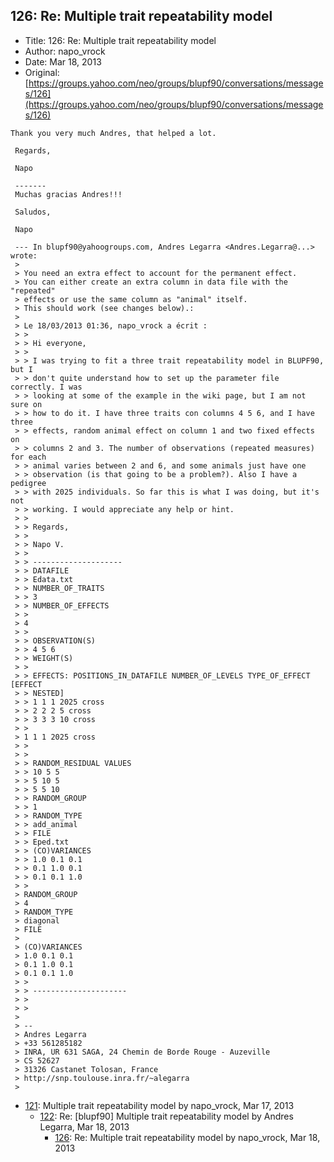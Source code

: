 ## 126: Re: Multiple trait repeatability model

- Title: 126: Re: Multiple trait repeatability model
- Author: napo_vrock
- Date: Mar 18, 2013
- Original: [https://groups.yahoo.com/neo/groups/blupf90/conversations/messages/126](https://groups.yahoo.com/neo/groups/blupf90/conversations/messages/126)

```
Thank you very much Andres, that helped a lot.

 Regards,

 Napo

 -------
 Muchas gracias Andres!!!

 Saludos,

 Napo

 --- In blupf90@yahoogroups.com, Andres Legarra <Andres.Legarra@...> wrote:
 >
 > You need an extra effect to account for the permanent effect.
 > You can either create an extra column in data file with the "repeated" 
 > effects or use the same column as "animal" itself.
 > This should work (see changes below).:
 > 
 > Le 18/03/2013 01:36, napo_vrock a écrit :
 > >
 > > Hi everyone,
 > >
 > > I was trying to fit a three trait repeatability model in BLUPF90, but I
 > > don't quite understand how to set up the parameter file correctly. I was
 > > looking at some of the example in the wiki page, but I am not sure on
 > > how to do it. I have three traits con columns 4 5 6, and I have three
 > > effects, random animal effect on column 1 and two fixed effects on
 > > columns 2 and 3. The number of observations (repeated measures) for each
 > > animal varies between 2 and 6, and some animals just have one
 > > observation (is that going to be a problem?). Also I have a pedigree
 > > with 2025 individuals. So far this is what I was doing, but it's not
 > > working. I would appreciate any help or hint.
 > >
 > > Regards,
 > >
 > > Napo V.
 > >
 > > --------------------
 > > DATAFILE
 > > Edata.txt
 > > NUMBER_OF_TRAITS
 > > 3
 > > NUMBER_OF_EFFECTS
 > >
 > 4
 > >
 > > OBSERVATION(S)
 > > 4 5 6
 > > WEIGHT(S)
 > >
 > > EFFECTS: POSITIONS_IN_DATAFILE NUMBER_OF_LEVELS TYPE_OF_EFFECT [EFFECT
 > > NESTED]
 > > 1 1 1 2025 cross
 > > 2 2 2 5 cross
 > > 3 3 3 10 cross
 > >
 > 1 1 1 2025 cross
 > >
 > >
 > > RANDOM_RESIDUAL VALUES
 > > 10 5 5
 > > 5 10 5
 > > 5 5 10
 > > RANDOM_GROUP
 > > 1
 > > RANDOM_TYPE
 > > add_animal
 > > FILE
 > > Eped.txt
 > > (CO)VARIANCES
 > > 1.0 0.1 0.1
 > > 0.1 1.0 0.1
 > > 0.1 0.1 1.0
 > >
 > RANDOM_GROUP
 > 4
 > RANDOM_TYPE
 > diagonal
 > FILE
 > 
 > (CO)VARIANCES
 > 1.0 0.1 0.1
 > 0.1 1.0 0.1
 > 0.1 0.1 1.0
 > >
 > > ---------------------
 > >
 > > 
 > 
 > -- 
 > Andres Legarra
 > +33 561285182
 > INRA, UR 631 SAGA, 24 Chemin de Borde Rouge - Auzeville
 > CS 52627
 > 31326 Castanet Tolosan, France
 > http://snp.toulouse.inra.fr/~alegarra
 > 
```

- [121](0121.md): Multiple trait repeatability model by napo_vrock, Mar 17, 2013
    - [122](0122.md): Re: [blupf90] Multiple trait repeatability model by Andres Legarra, Mar 18, 2013
        - [126](0126.md): Re: Multiple trait repeatability model by napo_vrock, Mar 18, 2013
